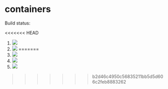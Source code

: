 # containers

Build status:

<<<<<<< HEAD
1. [![](https://github.com/cristywei/containers-hw/workflows/tests-fibonacci/badge.svg)](https://github.com/cristywei/containers-hw/actions?query=workflow%3Atests-fibonacci)
1. [![](https://github.com/cristywei/containers-hw/workflows/tests-range/badge.svg)](https://github.com/cristywei/containers-hw/actions?query=workflow%3Atests-range)
=======
1. [![](https://github.com/cristywei/containers-hw/workflows/tests-fibonacci/badge.svg)](https://github.com/cristywei/containers-hw/actions?query=workflow%3Atests-fibonacci)
1. [![](https://github.com/cristywei/containers-hw/workflows/tests-range/badge.svg)](https://github.com/cristywei/containers-hw/actions?query=workflow%3Atests-range)
1. [![](https://github.com/cristywei/containers-hw/workflows/tests-unicode/badge.svg)](https://github.com/cristywei/containers-hw/actions?query=workflow%3Atests-unicode)
>>>>>>> b2d46c4950c56835211bb5d5d606c2feb8883262
